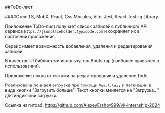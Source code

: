 ##ToDo-лист

####Стек: TS, MobX, React, Css Modules, Vite, Jest, React Testing Library.

Приложение ToDo-лист получает список записей с публичного API сервиса ```https://jsonplaceholder.typicode.com``` и сохраняет их в состоянии приложения.

Сервис имеет возможность добавления, удаления и редактирования записей.

В качестве UI библиотеки используется Bootstrap (наиболее привычен в использовании).

Приложение покрыто тестами на редактирование и удаление Todo.

Реализована ленивая загрузка при помощи ```React.lazy``` и пагинации в виде кнопки "Загрузить больше". Текст кнопки меняется на "Загрузка..." для индикации загрузки.

Ссылка на гитхаб: https://github.com/AlexeyErshov999/vk-internship-2024

